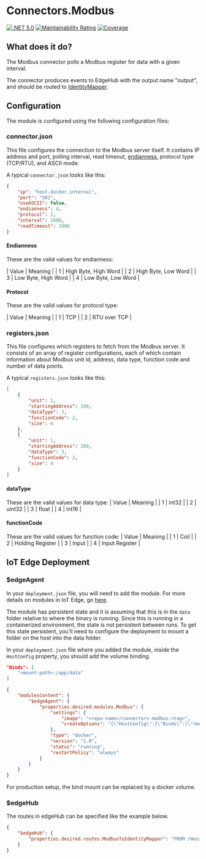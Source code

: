 # Connectors.Modbus

[![.NET 5.0](https://github.com/RaaLabs/Modbus/actions/workflows/dotnet-core.yml/badge.svg)](https://github.com/RaaLabs/Modbus/actions/workflows/dotnet-core.yml)
[![Maintainability Rating](https://sonarcloud.io/api/project_badges/measure?project=RaaLabs_Modbus&metric=sqale_rating)](https://sonarcloud.io/dashboard?id=RaaLabs_Modbus)
[![Coverage](https://sonarcloud.io/api/project_badges/measure?project=RaaLabs_Modbus&metric=coverage)](https://sonarcloud.io/dashboard?id=RaaLabs_Modbus)

## What does it do?

The Modbus connector polls a Modbus register for data with a given interval.

The connector produces events to EdgeHub with the output name "output", and should be routed to [IdentityMapper](https://github.com/RaaLabs/IdentityMapper).

## Configuration

The module is configured using the following configuration files:

### connector.json

This file configures the connection to the Modbus server itself. It contains IP address and port, polling interval, read timeout,
[endianness](https://en.wikipedia.org/wiki/Endianness), protocol type (TCP/RTU), and ASCII mode.

A typical `connector.json` looks like this:

```json
{
    "ip": "host.docker.internal",
    "port": "502",
    "useASCII": false,
    "endianness": 4,
    "protocol": 2,
    "interval": 2000,
    "readTimeout": 1000
}
```

#### Endianness

These are the valid values for endianness:

| Value | Meaning              |
| 1     | High Byte, High Word |
| 2     | High Byte, Low Word  |
| 3     | Low Byte, High Word  |
| 4     | Low Byte, Low Word   |

#### Protocol

These are the valid values for protocol type:

| Value | Meaning       |
| 1     | TCP           |
| 2     | RTU over TCP  |


### registers.json

This file configures which registers to fetch from the Modbus server. It consists of an array of register configurations, each of which
contain information about Modbus unit id, address, data type, function code and number of data points.

A typical `registers.json` looks like this:

```json
[
    {
        "unit": 1,
        "startingAddress": 100,
        "dataType": 3,
        "functionCode": 2,
        "size": 4
    },
    {
        "unit": 1,
        "startingAddress": 200,
        "dataType": 3,
        "functionCode": 2,
        "size": 4
    }
]
```

#### dataType

These are the valid values for data type:
| Value | Meaning |
| 1     | int32   |
| 2     | uint32  |
| 3     | float   |
| 4     | int16   |


#### functionCode

These are the valid values for function code:
| Value | Meaning          |
| 1     | Coil             |
| 2     | Holding Register |
| 3     | Input            |
| 4     | Input Register   |


## IoT Edge Deployment

### $edgeAgent

In your `deployment.json` file, you will need to add the module. For more details on modules in IoT Edge, go [here](https://docs.microsoft.com/en-us/azure/iot-edge/module-composition).

The module has persistent state and it is assuming that this is in the `data` folder relative to where the binary is running.
Since this is running in a containerized environment, the state is not persistent between runs. To get this state persistent, you'll
need to configure the deployment to mount a folder on the host into the data folder.

In your `deployment.json` file where you added the module, inside the `HostConfig` property, you should add the
volume binding.

```json
"Binds": [
    "<mount-path>:/app/data"
]
```

```json
{
    "modulesContent": {
        "$edgeAgent": {
            "properties.desired.modules.Modbus": {
                "settings": {
                    "image": "<repo-name>/connectors-modbus:<tag>",
                    "createOptions": "{\"HostConfig\":{\"Binds\":[\"<mount-path>:/app/data\"]}}"
                },
                "type": "docker",
                "version": "1.0",
                "status": "running",
                "restartPolicy": "always"
            }
        }
    }
}
```

For production setup, the bind mount can be replaced by a docker volume.

### $edgeHub

The routes in edgeHub can be specified like the example below.

```json
{
    "$edgeHub": {
        "properties.desired.routes.ModbusToIdentityMapper": "FROM /messages/modules/Modbus/outputs/output INTO BrokeredEndpoint(\"/modules/IdentityMapper/inputs/events\")",
    }
}
```
